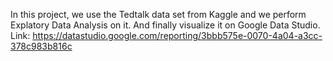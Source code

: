 In this project, we use the Tedtalk data set from Kaggle and we perform Explatory Data Analysis on it. And finally visualize it on Google Data Studio.
Link: https://datastudio.google.com/reporting/3bbb575e-0070-4a04-a3cc-378c983b816c
